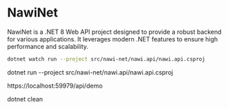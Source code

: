 # NawiNet

NawiNet is a .NET 8 Web API project designed to provide a robust backend for various applications. It leverages modern .NET features to ensure high performance and scalability.

```bash
dotnet watch run --project src/nawi-net/nawi.api/nawi.api.csproj   
```

dotnet run --project src/nawi-net/nawi.api/nawi.api.csproj 

https://localhost:59979/api/demo

dotnet clean



